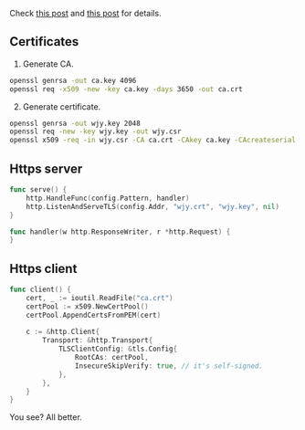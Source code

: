 
Check [this post](https://stackoverflow.com/questions/38822764/how-to-send-a-https-request-with-a-certificate-golang) and [this post](https://www.ibm.com/support/knowledgecenter/en/SSWHYP_4.0.0/com.ibm.apimgmt.cmc.doc/task_apionprem_gernerate_self_signed_openSSL.html) for details.

## Certificates

1. Generate CA.
```bash
openssl genrsa -out ca.key 4096
openssl req -x509 -new -key ca.key -days 3650 -out ca.crt
```

2. Generate certificate.
```bash
openssl genrsa -out wjy.key 2048
openssl req -new -key wjy.key -out wjy.csr
openssl x509 -req -in wjy.csr -CA ca.crt -CAkey ca.key -CAcreateserial -days 365 -out wjy.crt
```

## Https server

```go
func serve() {
	http.HandleFunc(config.Pattern, handler)
	http.ListenAndServeTLS(config.Addr, "wjy.crt", "wjy.key", nil)
}

func handler(w http.ResponseWriter, r *http.Request) {
}
```

## Https client

```go
func client() {
    cert, _ := ioutil.ReadFile("ca.crt")
    certPool := x509.NewCertPool()
    certPool.AppendCertsFromPEM(cert)
    
    c := &http.Client{
    	Transport: &http.Transport{
    		TLSClientConfig: &tls.Config{
    			RootCAs: certPool,
    			InsecureSkipVerify: true, // it's self-signed.
    		},
    	},
    }
}
```

You see? All better.
